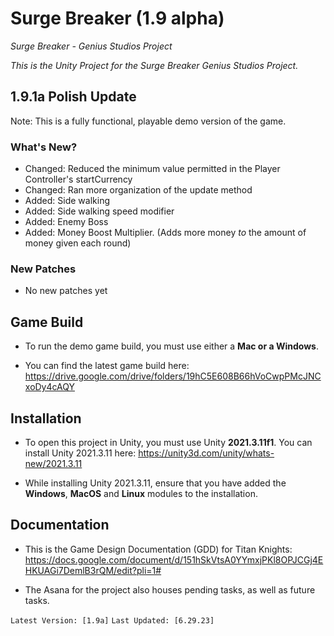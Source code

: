 # Surge Breaker (1.9 alpha)
 *Surge Breaker - Genius Studios Project*
 
*This is the Unity Project for the Surge Breaker Genius Studios Project.*

## 1.9.1a Polish Update

Note: This is a fully functional, playable demo version of the game.

### What's New?

- Changed: Reduced the minimum value permitted in the Player Controller's startCurrency
- Changed: Ran more organization of the update method
- Added: Side walking
- Added: Side walking speed modifier
- Added: Enemy Boss
- Added: Money Boost Multiplier. (Adds more money *to* the amount of money given each round) 

### New Patches
- No new patches yet

## Game Build 

- To run the demo game build, you must use either a **Mac or a Windows**.

- You can find the latest game build here: https://drive.google.com/drive/folders/19hC5E608B66hVoCwpPMcJNCxoDy4cAQY

## Installation
- To open this project in Unity, you must use Unity __2021.3.11f1__. You can install Unity 2021.3.11 here: https://unity3d.com/unity/whats-new/2021.3.11

- While installing Unity 2021.3.11, ensure that you have added the **Windows**, **MacOS** and **Linux** modules to the installation. 

## Documentation
- This is the Game Design Documentation (GDD) for Titan Knights: https://docs.google.com/document/d/151hSkVtsA0YYmxjPKl8OPJCGj4EHKUAGi7DemlB3rQM/edit?pli=1# 

- The Asana for the project also houses pending tasks, as well as future tasks.



`Latest Version: [1.9a]`
`Last Updated: [6.29.23]`
